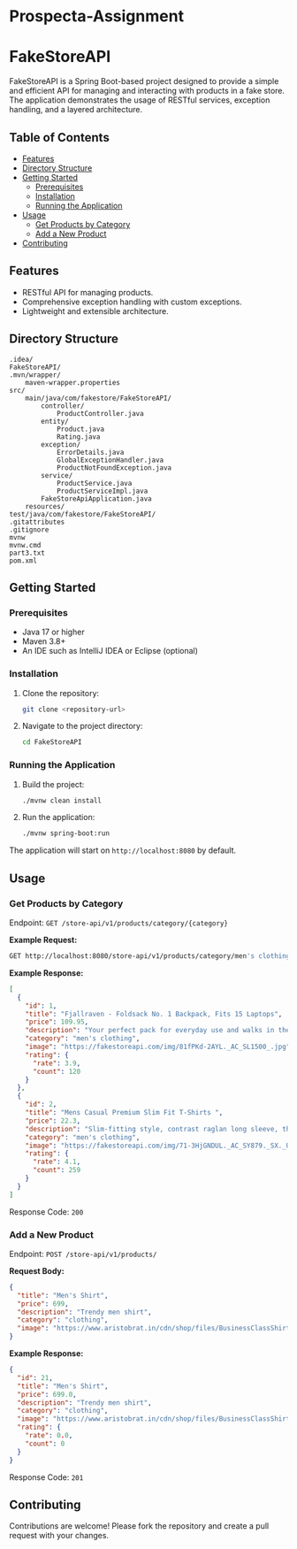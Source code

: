 # Prospecta-Assignment

# FakeStoreAPI

FakeStoreAPI is a Spring Boot-based project designed to provide a simple and efficient API for managing and interacting with products in a fake store. The application demonstrates the usage of RESTful services, exception handling, and a layered architecture.

## Table of Contents
- [Features](#features)
- [Directory Structure](#directory-structure)
- [Getting Started](#getting-started)
  - [Prerequisites](#prerequisites)
  - [Installation](#installation)
  - [Running the Application](#running-the-application)
- [Usage](#usage)
  - [Get Products by Category](#get-products-by-category)
  - [Add a New Product](#add-a-new-product)
- [Contributing](#contributing)

## Features
- RESTful API for managing products.
- Comprehensive exception handling with custom exceptions.
- Lightweight and extensible architecture.

## Directory Structure
```plaintext
.idea/
FakeStoreAPI/
.mvn/wrapper/
    maven-wrapper.properties
src/
    main/java/com/fakestore/FakeStoreAPI/
        controller/
            ProductController.java
        entity/
            Product.java
            Rating.java
        exception/
            ErrorDetails.java
            GlobalExceptionHandler.java
            ProductNotFoundException.java
        service/
            ProductService.java
            ProductServiceImpl.java
        FakeStoreApiApplication.java
    resources/
test/java/com/fakestore/FakeStoreAPI/
.gitattributes
.gitignore
mvnw
mvnw.cmd
part3.txt
pom.xml
```

## Getting Started

### Prerequisites
- Java 17 or higher
- Maven 3.8+
- An IDE such as IntelliJ IDEA or Eclipse (optional)

### Installation
1. Clone the repository:
   ```bash
   git clone <repository-url>
   ```
2. Navigate to the project directory:
   ```bash
   cd FakeStoreAPI
   ```

### Running the Application
1. Build the project:
   ```bash
   ./mvnw clean install
   ```
2. Run the application:
   ```bash
   ./mvnw spring-boot:run
   ```

The application will start on `http://localhost:8080` by default.

## Usage

### Get Products by Category
Endpoint: `GET /store-api/v1/products/category/{category}`

**Example Request:**
```bash
GET http://localhost:8080/store-api/v1/products/category/men's clothing
```

**Example Response:**
```json
[
  {
    "id": 1,
    "title": "Fjallraven - Foldsack No. 1 Backpack, Fits 15 Laptops",
    "price": 109.95,
    "description": "Your perfect pack for everyday use and walks in the forest. Stash your laptop (up to 15 inches) in the padded sleeve, your everyday",
    "category": "men's clothing",
    "image": "https://fakestoreapi.com/img/81fPKd-2AYL._AC_SL1500_.jpg",
    "rating": {
      "rate": 3.9,
      "count": 120
    }
  },
  {
    "id": 2,
    "title": "Mens Casual Premium Slim Fit T-Shirts ",
    "price": 22.3,
    "description": "Slim-fitting style, contrast raglan long sleeve, three-button henley placket, light weight & soft fabric for breathable and comfortable wearing. And Solid stitched shirts with round neck made for durability and a great fit for casual fashion wear and diehard baseball fans. The Henley style round neckline includes a three-button placket.",
    "category": "men's clothing",
    "image": "https://fakestoreapi.com/img/71-3HjGNDUL._AC_SY879._SX._UX._SY._UY_.jpg",
    "rating": {
      "rate": 4.1,
      "count": 259
    }
  }
]
```
Response Code: `200`

### Add a New Product
Endpoint: `POST /store-api/v1/products/`

**Request Body:**
```json
{
  "title": "Men's Shirt",
  "price": 699,
  "description": "Trendy men shirt",
  "category": "clothing",
  "image": "https://www.aristobrat.in/cdn/shop/files/BusinessClassShirt_White7.jpg?v=1724325491&width=500"
}
```

**Example Response:**
```json
{
  "id": 21,
  "title": "Men's Shirt",
  "price": 699.0,
  "description": "Trendy men shirt",
  "category": "clothing",
  "image": "https://www.aristobrat.in/cdn/shop/files/BusinessClassShirt_White7.jpg?v=1724325491&width=500",
  "rating": {
    "rate": 0.0,
    "count": 0
  }
}
```
Response Code: `201`

## Contributing
Contributions are welcome! Please fork the repository and create a pull request with your changes.




